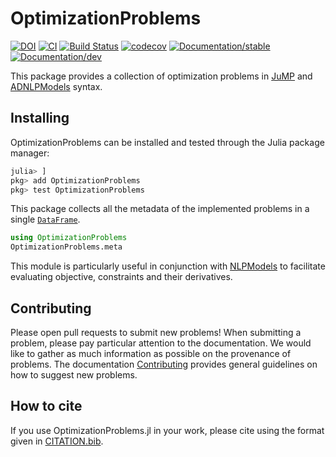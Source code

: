 # OptimizationProblems

[![DOI](https://zenodo.org/badge/DOI/10.5281/zenodo.3672094.svg)](https://doi.org/10.5281/zenodo.3672094)
[![CI](https://github.com/JuliaSmoothOptimizers/OptimizationProblems.jl/workflows/CI/badge.svg?branch=main)](https://github.com/JuliaSmoothOptimizers/OptimizationProblems.jl/actions)
[![Build Status](https://api.cirrus-ci.com/github/JuliaSmoothOptimizers/OptimizationProblems.jl.svg)](https://cirrus-ci.com/github/JuliaSmoothOptimizers/OptimizationProblems.jl)
[![codecov](https://codecov.io/gh/JuliaSmoothOptimizers/OptimizationProblems.jl/branch/main/graph/badge.svg)](https://codecov.io/gh/JuliaSmoothOptimizers/OptimizationProblems.jl)
[![Documentation/stable](https://img.shields.io/badge/docs-stable-blue.svg)](https://JuliaSmoothOptimizers.github.io/OptimizationProblems.jl/stable)
[![Documentation/dev](https://img.shields.io/badge/docs-dev-blue.svg)](https://JuliaSmoothOptimizers.github.io/OptimizationProblems.jl/dev)

This package provides a collection of optimization problems in
[JuMP](https://github.com/JuliaOpt/JuMP.jl) and [ADNLPModels](https://github.com/JuliaSmoothOptimizers/ADNLPModels.jl) syntax.

## Installing

OptimizationProblems can be installed and tested through the Julia package manager:

```julia
julia> ]
pkg> add OptimizationProblems
pkg> test OptimizationProblems
```

This package collects all the metadata of the implemented problems in a single [`DataFrame`](https://github.com/JuliaData/DataFrames.jl).
```julia
using OptimizationProblems
OptimizationProblems.meta
```

This module is particularly useful in conjunction with
[NLPModels](https://github.com/JuliaSmoothOptimizers/NLPModels.jl) to facilitate evaluating
objective, constraints and their derivatives.

## Contributing

Please open pull requests to submit new problems! When submitting a problem,
please pay particular attention to the documentation. We would like to gather
as much information as possible on the provenance of problems. The documentation [Contributing](https://juliasmoothoptimizers.github.io/OptimizationProblems.jl/dev/contributing/) provides general guidelines on how to suggest new problems.

## How to cite

If you use OptimizationProblems.jl in your work, please cite using the format given in [CITATION.bib](CITATION.bib).
